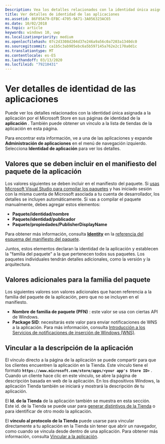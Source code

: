 ```yaml
---
Description: Vea los detalles relacionados con la identidad única asignada a la aplicación por el Microsoft Store y obtenga un vínculo a la lista de la tienda de la aplicación.
title: Ver detalles de identidad de las aplicaciones
ms.assetid: 86F05A79-EFBC-4705-9A71-3A056323AC65
ms.date: 10/02/2018
ms.topic: article
keywords: windows 10, uwp
ms.localizationpriority: medium
ms.openlocfilehash: 07c2d3308d204d37e246a9a56c0a7203a1340dc0
ms.sourcegitcommit: ca1b5c3ab905ebc6a5b597145a762e2c170a0d1c
ms.translationtype: MT
ms.contentlocale: es-ES
ms.lasthandoff: 03/13/2020
ms.locfileid: "79210431"
---
```

# <a name="view-app-identity-details"></a>Ver detalles de identidad de las aplicaciones


Puede ver los detalles relacionados con la identidad única asignada a la aplicación por el Microsoft Store en sus páginas de identidad de la **aplicación** . También puede obtener un vínculo a la lista de tiendas de la aplicación en esta página.

Para encontrar esta información, ve a una de las aplicaciones y expande **Administración de aplicaciones** en el menú de navegación izquierdo. Selecciona **Identidad de aplicación** para ver los detalles.


## <a name="values-to-include-in-your-app-package-manifest"></a>Valores que se deben incluir en el manifiesto del paquete de la aplicación

Los valores siguientes se deben incluir en el manifiesto del paquete. Si [usas Microsoft Visual Studio para compilar los paquetes](/windows/msix/package/packaging-uwp-apps) y has iniciado sesión con la misma cuenta de Microsoft asociada a tu cuenta de desarrollador, los detalles se incluyen automáticamente. Si vas a compilar el paquete manualmente, debes agregar estos elementos:

-   **Paquete/identidad/nombre**
-   **Paquete/identidad/publicador**
-   **Paquete/propiedades/PublisherDisplayName**

Para obtener más información, consulta [**Identity**](https://docs.microsoft.com/uwp/schemas/appxpackage/uapmanifestschema/element-identity) en la [referencia del esquema del manifiesto del paquete](https://docs.microsoft.com/uwp/schemas/appxpackage/uapmanifestschema/schema-root).

Juntos, estos elementos declaran la identidad de la aplicación y establecen la "familia del paquete" a la que pertenecen todos sus paquetes. Los paquetes individuales tendrán detalles adicionales, como la versión y la arquitectura.


## <a name="additional-values-for-package-family"></a>Valores adicionales para la familia del paquete

Los siguientes valores son valores adicionales que hacen referencia a la familia del paquete de la aplicación, pero que no se incluyen en el manifiesto.

-   **Nombre de familia de paquete (PFN)** : este valor se usa con ciertas API de Windows.
-   **Package SID**: necesitarás este valor para enviar notificaciones de WNS a la aplicación. Para más información, consulta [Introducción a los Servicios de notificaciones de inserción de Windows (WNS)](../design/shell/tiles-and-notifications/windows-push-notification-services--wns--overview.md).


## <a name="link-to-your-apps-listing"></a>Vincular a la descripción de la aplicación

El vínculo directo a la página de la aplicación se puede compartir para que los clientes encuentren la aplicación en la Tienda. Este vínculo tiene el formato **`https://www.microsoft.com/store/apps/<your app's Store ID>`** . Cuando un cliente hace clic en este vínculo, se abre la página de descripción basada en web de la aplicación. En los dispositivos Windows, la aplicación Tienda también se iniciará y mostrará la descripción de tu aplicación.

El **Id. de la Tienda** de la aplicación también se muestra en esta sección. Este id. de la Tienda se puede usar para [generar distintivos de la Tienda](https://developer.microsoft.com/store/badges) o para identificar de otro modo la aplicación.

El **vínculo al protocolo de la Tienda** puede usarse para vincular directamente a tu aplicación en la Tienda sin tener que abrir un navegador, como cuando se vincula desde dentro de una aplicación. Para obtener más información, consulta [Vincular a la aplicación](link-to-your-app.md).



 

 




